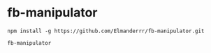 # fb-manipulator
```
npm install -g https://github.com/Elmanderrr/fb-manipulator.git
```
```
fb-manipulator
```
